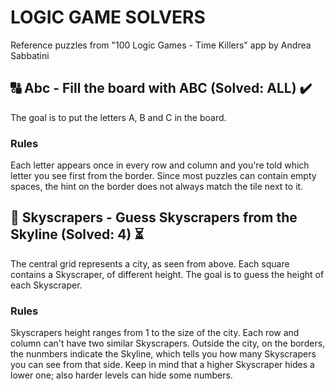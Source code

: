 # LOGIC GAME SOLVERS

Reference puzzles from "100 Logic Games - Time Killers" app by Andrea Sabbatini

## :capital_abcd: Abc - Fill the board with ABC (Solved: ALL) :heavy_check_mark:

The goal is to put the letters A, B and C in the board. 

### Rules

Each letter appears once in every row and column and you're told which letter you see first from the border.
Since most puzzles can contain empty spaces, the hint on the border does not always match the tile next to it.

## :city_sunrise: Skyscrapers - Guess Skyscrapers from the Skyline (Solved: 4) :hourglass_flowing_sand:

The central grid represents a city, as seen from above. Each square contains a Skyscraper, of different height.
The goal is to guess the height of each Skyscraper.

### Rules

Skyscrapers height ranges from 1 to the size of the city. Each row and column can't have two similar Skyscrapers.
Outside the city, on the borders, the nunmbers indicate the Skyline, which tells you how many Skyscrapers you can see from that side.
Keep in mind that a higher Skyscraper hides a lower one; also harder levels can hide some numbers.

